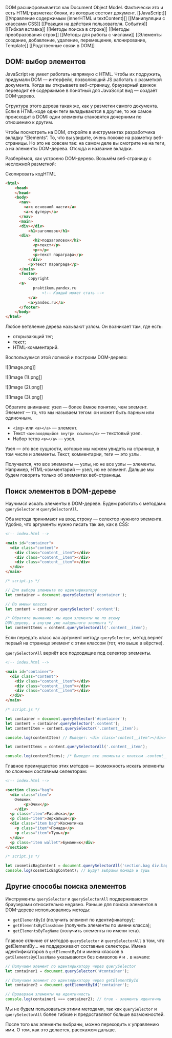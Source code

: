 DOM расшифровывается как Document Object Model. Фактически это и есть HTML-разметка: блоки, из которых состоит документ.
[[JavaScript]]
[[Управление содержимым (innerHTML и textContent)]]
[[Манипуляции с классами CSS]]
[[Реакция на действия пользователя. События]]
[[Гибкая вставка]]
[[Методы поиска в строке]]  [[Методы преобразования строк]]
[[Методы для работы с числами]]
[[Элементы создание, добавление, удаление, перемещение, клонирование, Template]]
[[Родственные связи в DOM]]

## DOM: выбор элементов

JavaScript не умеет работать напрямую с HTML. Чтобы их подружить, придумали DOM — интерфейс, позволяющий JS работать с разметкой документа. Когда вы открываете веб-страницу, браузерный движок переводит её содержимое в понятный для JavaScript вид — создаёт DOM-дерево.

Структура этого дерева такая же, как у разметки самого документа. Если в HTML-коде одни теги вкладываются в другие, то же самое происходит в DOM: одни элементы становятся дочерними по отношению к другим.

Чтобы посмотреть на DOM, откройте в инструментах разработчика вкладку ”Elements“. То, что вы увидите, очень похоже на разметку веб-страницы. Но это не совсем так: на самом деле вы смотрите не на теги, а на элементы DOM-дерева. Отсюда и название вкладки.

Разберёмся, как устроено DOM-дерево. Возьмём веб-страницу с несложной разметкой:

Скопировать кодHTML
```html
<html>
    <head>
    </head>
    <body>
      <nav>
        <a>к основной части</a>
        <a>к футеру</a>
      </nav>
      <main>
      <div></div>
          <h1>заголовок</h1>
      <div>
            <h2>подзаголовок</h2>
            <p>текст</p>
            <p></p>
            <p>текст параграфа</p>
          </div>
          <p>текст параграфа</p>
      </main>
      <footer>
          copyright
      <a>
            praktikum.yandex.ru
                <!-- Каждый может стать -->
          </a>
          <a>yandex.ru</a>
      </footer>
    </body>
</html>
```

Любое ветвление дерева называют узлом. Он возникает там, где есть:

-   открывающий тег;
-   текст;
-   HTML-комментарий.

Воспользуемся этой логикой и построим DOM-дерево:

![[Image.png]]

![[Image (1).png]]

![[Image (2).png]]

![[Image (3).png]]

Обратите внимание: узел — более ёмкое понятие, чем элемент. Элемент — то, что мы называем тегом: он может быть парным или одиночным.

-   `<img>` или `<a></a>` — элемент.
-   Текст `<a>находящийся внутри ссылки</a>` — текстовый узел.
-   Набор тегов `<a></a>` — узел.

Узел — это все сущности, которые мы можем увидеть на странице, в том числе и элементы. Текст, комментарии, теги — это узлы.

Получается, что все элементы — узлы, но не все узлы — элементы. Например, HTML-комментарий — узел, но не элемент. Дальше мы будем говорить только об элементах веб-страницы.

## Поиск элементов в DOM-дереве

Научимся искать элементы в DOM-дереве. Будем работать с методами: `querySelector` и `querySelectorAll`.

Оба метода принимают на вход строку — селектор нужного элемента. Удобно, что аргументы нужно писать так же, как в CSS:

```html
<!-- index.html -->

<main id="container">
  <div class="content">
    <div class="content__item"></div>
    <div class="content__item"></div>
    <div class="content__item"></div>
  </div>
</main>
```

```js
/* script.js */

// Для выбора элемента по идентификатору
let container = document.querySelector('#container');

// По имени класса
let content = container.querySelector('.content');

/* Обратите внимание: мы ищем элементы не по всему
DOM-дереву, а внутри уже найденного элемента */
let contentItems = content.querySelectorAll('.content__item');
```
Если передать класс как аргумент методу `querySelector`_,_ метод вернёт первый на странице элемент с этим классом (тот, что выше в вёрстке).

`querySelectorAll` вернёт все подходящие под селектор элементы.
```html
<!-- index.html -->

<main id="container">
  <div class="content">
    <div class="content__item"></div>
    <div class="content__item"></div>
    <div class="content__item"></div>
  </div>
</main>
```

```js
/* script.js */

let container = document.querySelector('#container');
let content = container.querySelector('.content');
let contentItem = content.querySelector('.content__item');

console.log(contentItem) // Выведет: <div class="content__item"></div>

let contentItems = content.querySelectorAll('.content__item');

console.log(contentItems); /* Выведет все элементы c классом .content__item */
```
Главное преимущество этих методов — возможность искать элементы по сложным составным селекторам:

```html
<!-- index.html -->

<section class="bag">
  <div class="item">
    Очешник
        <p>Очки</p>
    </div>
  <p class="item">Расчёска</p>
  <p class="item">Зеркальце</p>
  <div class="item bag">Косметичка
    <p class="item">Помада</p>
    <p class="item">Тушь</p>
  </div>
  <p class="item wallet">Бумажник</div>
</section>
```

```js
/* script.js */

let cosmeticBagContent = document.querySelectorAll('section.bag div.bag .item');
console.log(cosmeticBagContent); // Будут выбраны помада и тушь
```

## Другие способы поиска элементов

Инструменты `querySelector` и `querySelectorAll` поддерживаются браузерами относительно недавно. Раньше для поиска элементов в DOM-дереве использовались методы:

-   `getElementById` (получить элемент по идентификатору);
-   `getElementsByClassName` (получить элементы по имени класса);
-   `getElementsByTagName` (получить элементы по имени тега).

Главное отличие от методов `querySelector` и `querySelectorAll` в том, что getElementBy... не поддерживают составные селекторы. Имена идентификаторов в `getElementById` и имена классов в `getElementsByClassName` указываются без символов `#` и `.` в начале:

```js
// Получаем элемент по идентификатору через querySelector
let container1 = document.querySelector('#container');

// Получаем элемент по идентификатору через getElementById
let container2 = document.getElementById('container');

// Проверяем элементы на идентичность
console.log(container1 === container2); // true - элементы идентичны
```
Мы не будем пользоваться этими методами, так как `querySelector` и `querySelectorAll` более гибкие и предоставляют больше возможностей.

После того как элементы выбраны, можно переходить к управлению ими. О том, как это делается, расскажем дальше.